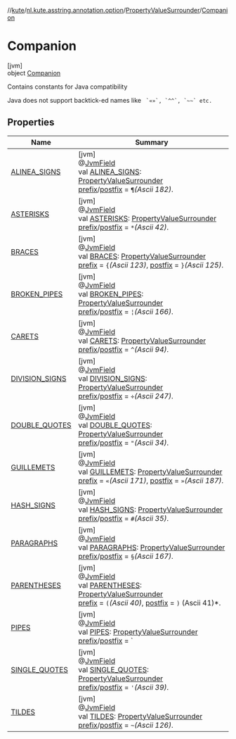 //[kute](../../../../index.md)/[nl.kute.asstring.annotation.option](../../index.md)/[PropertyValueSurrounder](../index.md)/[Companion](index.md)

# Companion

[jvm]\
object [Companion](index.md)

Contains constants for Java compatibility

Java does not support backtick-ed names like ``` `«»`, `^^`, `~~` etc.```

## Properties

| Name | Summary |
|---|---|
| [ALINEA_SIGNS](-a-l-i-n-e-a_-s-i-g-n-s.md) | [jvm]<br>@[JvmField](https://kotlinlang.org/api/latest/jvm/stdlib/kotlin.jvm/-jvm-field/index.html)<br>val [ALINEA_SIGNS](-a-l-i-n-e-a_-s-i-g-n-s.md): [PropertyValueSurrounder](../index.md)<br>[prefix](../prefix.md)/[postfix](../postfix.md) = `¶`*(Ascii 182)*. |
| [ASTERISKS](-a-s-t-e-r-i-s-k-s.md) | [jvm]<br>@[JvmField](https://kotlinlang.org/api/latest/jvm/stdlib/kotlin.jvm/-jvm-field/index.html)<br>val [ASTERISKS](-a-s-t-e-r-i-s-k-s.md): [PropertyValueSurrounder](../index.md)<br>[prefix](../prefix.md)/[postfix](../postfix.md) = `*`*(Ascii 42)*. |
| [BRACES](-b-r-a-c-e-s.md) | [jvm]<br>@[JvmField](https://kotlinlang.org/api/latest/jvm/stdlib/kotlin.jvm/-jvm-field/index.html)<br>val [BRACES](-b-r-a-c-e-s.md): [PropertyValueSurrounder](../index.md)<br>[prefix](../prefix.md) = `{`*(Ascii 123)*, [postfix](../postfix.md) = `}`*(Ascii 125)*. |
| [BROKEN_PIPES](-b-r-o-k-e-n_-p-i-p-e-s.md) | [jvm]<br>@[JvmField](https://kotlinlang.org/api/latest/jvm/stdlib/kotlin.jvm/-jvm-field/index.html)<br>val [BROKEN_PIPES](-b-r-o-k-e-n_-p-i-p-e-s.md): [PropertyValueSurrounder](../index.md)<br>[prefix](../prefix.md)/[postfix](../postfix.md) = `¦`*(Ascii 166)*. |
| [CARETS](-c-a-r-e-t-s.md) | [jvm]<br>@[JvmField](https://kotlinlang.org/api/latest/jvm/stdlib/kotlin.jvm/-jvm-field/index.html)<br>val [CARETS](-c-a-r-e-t-s.md): [PropertyValueSurrounder](../index.md)<br>[prefix](../prefix.md)/[postfix](../postfix.md) = `^`*(Ascii 94)*. |
| [DIVISION_SIGNS](-d-i-v-i-s-i-o-n_-s-i-g-n-s.md) | [jvm]<br>@[JvmField](https://kotlinlang.org/api/latest/jvm/stdlib/kotlin.jvm/-jvm-field/index.html)<br>val [DIVISION_SIGNS](-d-i-v-i-s-i-o-n_-s-i-g-n-s.md): [PropertyValueSurrounder](../index.md)<br>[prefix](../prefix.md)/[postfix](../postfix.md) = `÷`*(Ascii 247)*. |
| [DOUBLE_QUOTES](-d-o-u-b-l-e_-q-u-o-t-e-s.md) | [jvm]<br>@[JvmField](https://kotlinlang.org/api/latest/jvm/stdlib/kotlin.jvm/-jvm-field/index.html)<br>val [DOUBLE_QUOTES](-d-o-u-b-l-e_-q-u-o-t-e-s.md): [PropertyValueSurrounder](../index.md)<br>[prefix](../prefix.md)/[postfix](../postfix.md) = `"`*(Ascii 34)*. |
| [GUILLEMETS](-g-u-i-l-l-e-m-e-t-s.md) | [jvm]<br>@[JvmField](https://kotlinlang.org/api/latest/jvm/stdlib/kotlin.jvm/-jvm-field/index.html)<br>val [GUILLEMETS](-g-u-i-l-l-e-m-e-t-s.md): [PropertyValueSurrounder](../index.md)<br>[prefix](../prefix.md) = `«`*(Ascii 171)*, [postfix](../postfix.md) = `»`*(Ascii 187)*. |
| [HASH_SIGNS](-h-a-s-h_-s-i-g-n-s.md) | [jvm]<br>@[JvmField](https://kotlinlang.org/api/latest/jvm/stdlib/kotlin.jvm/-jvm-field/index.html)<br>val [HASH_SIGNS](-h-a-s-h_-s-i-g-n-s.md): [PropertyValueSurrounder](../index.md)<br>[prefix](../prefix.md)/[postfix](../postfix.md) = `#`*(Ascii 35)*. |
| [PARAGRAPHS](-p-a-r-a-g-r-a-p-h-s.md) | [jvm]<br>@[JvmField](https://kotlinlang.org/api/latest/jvm/stdlib/kotlin.jvm/-jvm-field/index.html)<br>val [PARAGRAPHS](-p-a-r-a-g-r-a-p-h-s.md): [PropertyValueSurrounder](../index.md)<br>[prefix](../prefix.md)/[postfix](../postfix.md) = `§`*(Ascii 167)*. |
| [PARENTHESES](-p-a-r-e-n-t-h-e-s-e-s.md) | [jvm]<br>@[JvmField](https://kotlinlang.org/api/latest/jvm/stdlib/kotlin.jvm/-jvm-field/index.html)<br>val [PARENTHESES](-p-a-r-e-n-t-h-e-s-e-s.md): [PropertyValueSurrounder](../index.md)<br>[prefix](../prefix.md) = `(`*(Ascii 40)*, [postfix](../postfix.md) = `)` (Ascii 41)*. |
| [PIPES](-p-i-p-e-s.md) | [jvm]<br>@[JvmField](https://kotlinlang.org/api/latest/jvm/stdlib/kotlin.jvm/-jvm-field/index.html)<br>val [PIPES](-p-i-p-e-s.md): [PropertyValueSurrounder](../index.md)<br>[prefix](../prefix.md)/[postfix](../postfix.md) = `|`*(Ascii 124)*. |
| [SINGLE_QUOTES](-s-i-n-g-l-e_-q-u-o-t-e-s.md) | [jvm]<br>@[JvmField](https://kotlinlang.org/api/latest/jvm/stdlib/kotlin.jvm/-jvm-field/index.html)<br>val [SINGLE_QUOTES](-s-i-n-g-l-e_-q-u-o-t-e-s.md): [PropertyValueSurrounder](../index.md)<br>[prefix](../prefix.md)/[postfix](../postfix.md) = `'`*(Ascii 39)*. |
| [TILDES](-t-i-l-d-e-s.md) | [jvm]<br>@[JvmField](https://kotlinlang.org/api/latest/jvm/stdlib/kotlin.jvm/-jvm-field/index.html)<br>val [TILDES](-t-i-l-d-e-s.md): [PropertyValueSurrounder](../index.md)<br>[prefix](../prefix.md)/[postfix](../postfix.md) = `~`*(Ascii 126)*. |
